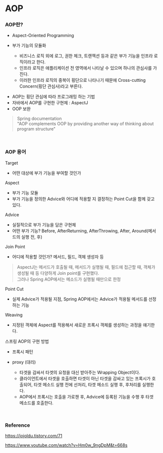 # AOP

### AOP란?
* Aspect-Oriented Programming

* 부가 기능의 모듈화
	
	- 비즈니스 로직 외에 로그, 권한 체크, 트랜잭션 등과 같은 부가 기능을 인프라 로직이라고 한다.
	- 인프라 로직은 애플리케이션 전 영역에서 나타날 수 있으며 하나의 관심사를 가진다. 
	- 이러한 인프라 로직의 중복이 횡단으로 나타나기 때문에 Cross-cutting Concern(횡단 관심사)라고 부른다.


- AOP는 횡단 관심에 따라 프로그래밍 하는 기법
- 자바에서 AOP를 구현한 구현체 : AspectJ
- OOP 보완

>Spring documentation<br>"AOP complements OOP by providing another way of thinking about program structure"


<br>

### AOP 용어


Target
- 어떤 대상에 부가 기능을 부여할 것인가

Aspect
- 부가 기능 모듈
- 부가 기능을 정의한 Advice와 어디에 적용할 지 결정하는 Point Cut을 함께 갖고 있다. 

Advice
- 실질적으로 부가 기능을 담은 구현체 
- 어떤 부가 기능? Before, AfterReturning, AfterThrowing, After, Around(메서드의 실행 전, 후) 

Join Point
- 어디에 적용할 것인가? 메서드, 필드, 객체 생성자 등

>AspectJ는 메서드가 호출될 때, 메서드가 실행될 때, 필드에 접근할 때, 객체가 생성될 때 등
다양하게 Join point를 구현했다.<br>그러나 Spring AOP에서는 메소드가 실행될 때만으로 한정


 Point Cut
 - 실제 Advice가 적용될 지점, Spring AOP에서는 Advice가 적용될 메서드를 선정하는 기능 

Weaving
- 지정된 객체에 Aspect를 적용해서 새로운 프록시 객체를 생성하는 과정을 얘기한다. 

스프링 AOP의 구현 방법
- 프록시 패턴

- proxy (대리)
    - 타겟을 감싸서 타겟의 요청을 대신 받아주는 Wrapping Object이다. 
    - 클라이언트에서 타겟을 호출하면 타겟이 아닌 타겟을 감싸고 있는 프록시가 호출되어, 
	타겟 메소드 실행 전에 선처리, 타겟 메소드 실행 후, 후처리를 실행한다. 
    - AOP에서 프록시는 호출을 가로챈 후, Advice에 등록된 기능을 수행 후 타겟 메소드를 호출한다. 

<br>

### Reference
https://jojoldu.tistory.com/71

https://www.youtube.com/watch?v=Hm0w_9ngDpM&t=668s
